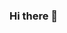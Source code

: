 ### Hi there 👋

<!--
**xulei1112/xulei1112** is a ✨ _special_ ✨ repository because its `README.md` (this file) appears on your GitHub profile.

Here are some ideas to get you started:

- 🔭 中科院国家计算机网络入侵防范中心（ncnipc）、西安电子科技大学（xdu）、CUMT、渊龙SEC，曾在长亭科技实习，渊龙Sec核心成员,团队交流群877317946，我的博客https://blog.csdn.net/xulei1132562，欢迎加QQ好友位：3059482795
-->
